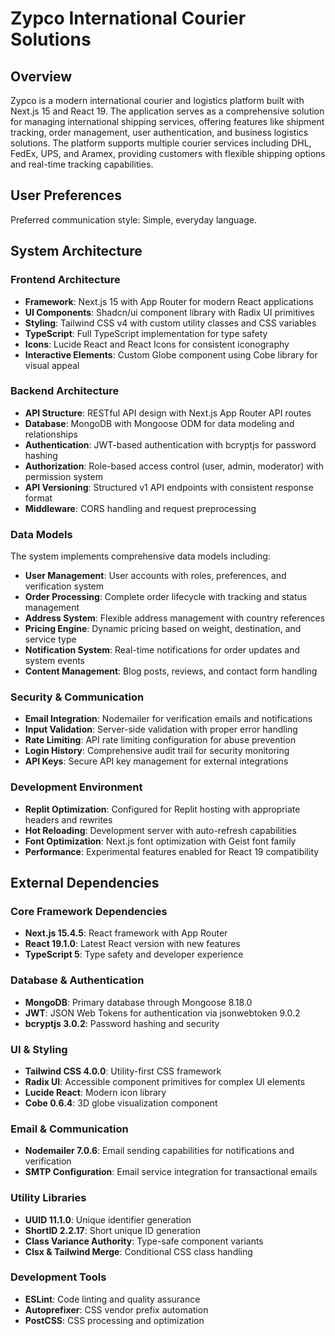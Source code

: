 # Zypco International Courier Solutions

## Overview

Zypco is a modern international courier and logistics platform built with Next.js 15 and React 19. The application serves as a comprehensive solution for managing international shipping services, offering features like shipment tracking, order management, user authentication, and business logistics solutions. The platform supports multiple courier services including DHL, FedEx, UPS, and Aramex, providing customers with flexible shipping options and real-time tracking capabilities.

## User Preferences

Preferred communication style: Simple, everyday language.

## System Architecture

### Frontend Architecture
- **Framework**: Next.js 15 with App Router for modern React applications
- **UI Components**: Shadcn/ui component library with Radix UI primitives
- **Styling**: Tailwind CSS v4 with custom utility classes and CSS variables
- **TypeScript**: Full TypeScript implementation for type safety
- **Icons**: Lucide React and React Icons for consistent iconography
- **Interactive Elements**: Custom Globe component using Cobe library for visual appeal

### Backend Architecture
- **API Structure**: RESTful API design with Next.js App Router API routes
- **Database**: MongoDB with Mongoose ODM for data modeling and relationships
- **Authentication**: JWT-based authentication with bcryptjs for password hashing
- **Authorization**: Role-based access control (user, admin, moderator) with permission system
- **API Versioning**: Structured v1 API endpoints with consistent response format
- **Middleware**: CORS handling and request preprocessing

### Data Models
The system implements comprehensive data models including:
- **User Management**: User accounts with roles, preferences, and verification system
- **Order Processing**: Complete order lifecycle with tracking and status management
- **Address System**: Flexible address management with country references
- **Pricing Engine**: Dynamic pricing based on weight, destination, and service type
- **Notification System**: Real-time notifications for order updates and system events
- **Content Management**: Blog posts, reviews, and contact form handling

### Security & Communication
- **Email Integration**: Nodemailer for verification emails and notifications
- **Input Validation**: Server-side validation with proper error handling
- **Rate Limiting**: API rate limiting configuration for abuse prevention
- **Login History**: Comprehensive audit trail for security monitoring
- **API Keys**: Secure API key management for external integrations

### Development Environment
- **Replit Optimization**: Configured for Replit hosting with appropriate headers and rewrites
- **Hot Reloading**: Development server with auto-refresh capabilities
- **Font Optimization**: Next.js font optimization with Geist font family
- **Performance**: Experimental features enabled for React 19 compatibility

## External Dependencies

### Core Framework Dependencies
- **Next.js 15.4.5**: React framework with App Router
- **React 19.1.0**: Latest React version with new features
- **TypeScript 5**: Type safety and developer experience

### Database & Authentication
- **MongoDB**: Primary database through Mongoose 8.18.0
- **JWT**: JSON Web Tokens for authentication via jsonwebtoken 9.0.2
- **bcryptjs 3.0.2**: Password hashing and security

### UI & Styling
- **Tailwind CSS 4.0.0**: Utility-first CSS framework
- **Radix UI**: Accessible component primitives for complex UI elements
- **Lucide React**: Modern icon library
- **Cobe 0.6.4**: 3D globe visualization component

### Email & Communication
- **Nodemailer 7.0.6**: Email sending capabilities for notifications and verification
- **SMTP Configuration**: Email service integration for transactional emails

### Utility Libraries
- **UUID 11.1.0**: Unique identifier generation
- **ShortID 2.2.17**: Short unique ID generation
- **Class Variance Authority**: Type-safe component variants
- **Clsx & Tailwind Merge**: Conditional CSS class handling

### Development Tools
- **ESLint**: Code linting and quality assurance
- **Autoprefixer**: CSS vendor prefix automation
- **PostCSS**: CSS processing and optimization
